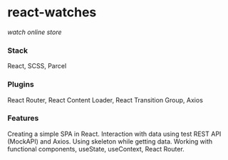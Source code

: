 # react-watches
*watch online store*
### Stack
React, SCSS, Parcel
### Plugins
React Router, React Content Loader, React Transition Group, Axios
### Features
Creating a simple SPA in React. Interaction with data using test REST API (MockAPI) and Axios. Using skeleton while getting data. Working with functional components, useState, useContext, React Router.
